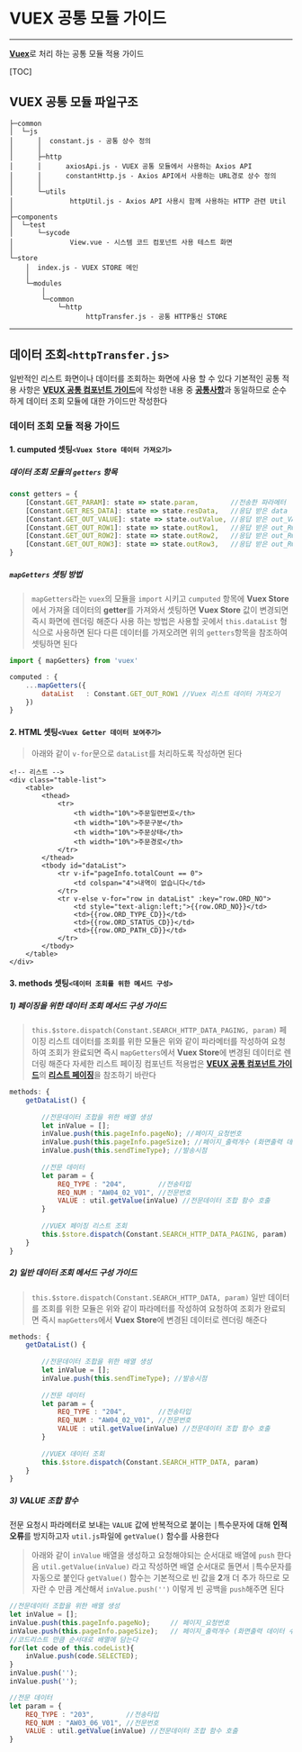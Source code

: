 # VUEX 공통 모듈 가이드
---------------------------------------------------
[**Vuex**](https://github.com/stepanowon/vuejs_book/blob/master/vuex/about_vuex.md)로 처리 하는 공통 모듈 적용 가이드

[TOC]
## VUEX 공통 모듈 파일구조
```
├─common
│  └─js
│      │  constant.js - 공통 상수 정의
│      │  
│      ├─http
│      │      axiosApi.js - VUEX 공통 모듈에서 사용하는 Axios API
│      │      constantHttp.js - Axios API에서 사용하는 URL경로 상수 정의
│      │      
│      └─utils
│              httpUtil.js - Axios API 사용시 함께 사용하는 HTTP 관련 Util
│              
├─components
│  └─test
│      └─sycode
│              View.vue - 시스템 코드 컴포넌트 사용 테스트 화면
│              
└─store
    │  index.js - VUEX STORE 메인
    │  
    └─modules
        │  
        └─common
            └─http
                   httpTransfer.js - 공통 HTTP통신 STORE
```
------------------------------------------------------------------------------------------------------------------------------
## 데이터 조회`<httpTransfer.js>`
일반적인 리스트 화면이나 데이터를 조회하는 화면에 사용 할 수 있다
기본적인 공통 적용 사항은 [**VEUX 공통 컴포넌트 가이드**](guide/Vuex-common-component-guide.md)에 작성한 내용 중 [**공통사항**](guide/Vuex-common-component-guide.md#commonGuide)과 동일하므로 
순수하게 데이터 조회 모듈에 대한 가이드만 작성한다

### 데이터 조회 모듈 적용 가이드
#### 1. cumputed 셋팅`<Vuex Store 데이터 가져오기>`
##### 데이터 조회 모듈의 `getters` 항목
```javascript
const getters = {
	[Constant.GET_PARAM]: state => state.param,        //전송한 파라메터
	[Constant.GET_RES_DATA]: state => state.resData,   //응답 받은 data
	[Constant.GET_OUT_VALUE]: state => state.outValue, //응답 받은 out_VALUE
	[Constant.GET_OUT_ROW1]: state => state.outRow1,   //응답 받은 out_ROW1
	[Constant.GET_OUT_ROW2]: state => state.outRow2,   //응답 받은 out_ROW2
	[Constant.GET_OUT_ROW3]: state => state.outRow3,   //응답 받은 out_ROW3
}
```

##### `mapGetters` 셋팅 방법
> `mapGetters`라는 `vuex`의 모듈을 `import` 시키고
> `cumputed` 항목에 **Vuex Store**에서 가져올 데이터의 **getter**를 가져와서 셋팅하면
> **Vuex Store** 값이 변경되면 즉시 화면에 렌더링 해준다
> 사용 하는 방법은 사용할 곳에서 `this.dataList` 형식으로 사용하면 된다
> 다른 데이터를 가져오려면 위의 `getters`항목을 참조하여 셋팅하면 된다
```javascript
import { mapGetters} from 'vuex'

computed : {
	...mapGetters({
		dataList   : Constant.GET_OUT_ROW1 //Vuex 리스트 데이터 가져오기
	})
}
```

#### 2. HTML 셋팅`<Vuex Getter 데이터 보여주기>`
> 아래와 같이 `v-for`문으로 `dataList`를 처리하도록 작성하면 된다
```htmlbars
<!-- 리스트 -->
<div class="table-list">
	<table>
		<thead>
			<tr>
				<th width="10%">주문일련번호</th>
				<th width="10%">주문구분</th>
				<th width="10%">주문상태</th>
				<th width="10%">주문경로</th>
			</tr>
		</thead>
		<tbody id="dataList">
			<tr v-if="pageInfo.totalCount == 0">
				<td colspan="4">내역이 없습니다</td>
			</tr>
			<tr v-else v-for="row in dataList" :key="row.ORD_NO">
				<td style="text-align:left;">{{row.ORD_NO}}</td>
				<td>{{row.ORD_TYPE_CD}}</td>
				<td>{{row.ORD_STATUS_CD}}</td>
				<td>{{row.ORD_PATH_CD}}</td>
			</tr>
		</tbody>
	</table>
</div>
```


#### 3. methods 셋팅`<데이터 조회를 위한 메서드 구성>`

##### 1) 페이징을 위한 데이터 조회 메서드 구성 가이드
> `this.$store.dispatch(Constant.SEARCH_HTTP_DATA_PAGING, param)` 
> 페이징 리스트 데이터를 조회를 위한 모듈은 위와 같이 파라메터를 작성하여 요청하여 조회가 완료되면
> 즉시 `mapGetters`에서 **Vuex Store**에 변경된 데이터로 렌더링 해준다
> 자세한 리스트 페이징 컴포넌트 적용법은 [**VEUX 공통 컴포넌트 가이드**](guide/Vuex-common-component-guide.md)의 [**리스트 페이징**](guide/Vuex-common-component-guide.md#listPaging)을 참조하기 바란다
```javascript
methods: {
	getDataList() {
	
		//전문데이터 조합을 위한 배열 생성
		let inValue = [];
		inValue.push(this.pageInfo.pageNo);	//페이지_요청번호	
		inValue.push(this.pageInfo.pageSize); //페이지_출력개수 (화면출력 데이터 수)
		inValue.push(this.sendTimeType); //발송시점
		
		//전문 데이터
		let param = {
			REQ_TYPE : "204",        //전송타입
			REQ_NUM : "AW04_02_V01", //전문번호
			VALUE : util.getValue(inValue) //전문데이터 조합 함수 호출
		}
	
		//VUEX 페이징 리스트 조회
		this.$store.dispatch(Constant.SEARCH_HTTP_DATA_PAGING, param)
	}
}
```

##### 2) 일반 데이터 조회 메서드 구성 가이드
> `this.$store.dispatch(Constant.SEARCH_HTTP_DATA, param)`
> 일반 데이터를 조회를 위한 모듈은 위와 같이 파라메터를 작성하여 요청하여 조회가 완료되면
> 즉시 `mapGetters`에서 **Vuex Store**에 변경된 데이터로 렌더링 해준다
```javascript
methods: {
	getDataList() {
	
		//전문데이터 조합을 위한 배열 생성
		let inValue = [];
		inValue.push(this.sendTimeType); //발송시점
		
		//전문 데이터
		let param = {
			REQ_TYPE : "204",        //전송타입
			REQ_NUM : "AW04_02_V01", //전문번호
			VALUE : util.getValue(inValue) //전문데이터 조합 함수 호출
		}
	
		//VUEX 데이터 조회
		this.$store.dispatch(Constant.SEARCH_HTTP_DATA, param)
	}
}
```

##### 3) VALUE 조합 함수
전문 요청시 파라메터로 보내는 `VALUE` 값에 반복적으로 붙이는 `│`특수문자에 대해 **인적오류**를 방지하고자
`util.js`파일에 `getValue()` 함수를 사용한다
> 아래와 같이 `inValue` 배열을 생성하고 요청해야되는 순서대로 배열에 `push`  한다음
>  `util.getValue(inValue)` 라고 작성하면 배열 순서대로 돌면서 `│`특수문자를 자동으로 붙인다
>  `getValue()` 함수는 기본적으로 빈 값을 **2**개 더 추가 하므로 모자란 수 만큼 계산해서
>  `inValue.push('')` 이렇게 빈 공백을 `push`해주면 된다
```javascript
//전문데이터 조합을 위한 배열 생성
let inValue = [];
inValue.push(this.pageInfo.pageNo);		// 페이지_요청번호	
inValue.push(this.pageInfo.pageSize);	// 페이지_출력개수 (화면출력 데이터 수)
//코드리스트 만큼 순서대로 배열에 담는다
for(let code of this.codeList){
	inValue.push(code.SELECTED);
}
inValue.push('');
inValue.push('');

//전문 데이터
let param = {
	REQ_TYPE : "203",        //전송타입
	REQ_NUM : "AW03_06_V01", //전문번호
	VALUE : util.getValue(inValue) //전문데이터 조합 함수 호출
}
```